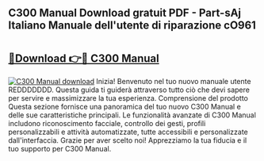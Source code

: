 ## C300 Manual Download gratuit PDF - Part-sAj Italiano Manuale dell'utente di riparazione cO961

# <h2><a href="http://dfeycz7.blite.top/?on=C300+Manual">🔗Download 👉🔴 C300 Manual</a></h2>

[![C300 Manual download](https://i.imgur.com/lujVjoI.png)](http://dfeycz7.blite.top/?on=C300+Manual)
Inizia! Benvenuto nel tuo nuovo manuale utente REDDDDDDD. Questa guida ti guiderà attraverso tutto ciò che devi sapere per servire e massimizzare la tua esperienza. Comprensione del prodotto Questa sezione fornisce una panoramica del tuo nuovo C300 Manual e delle sue caratteristiche principali. Le funzionalità avanzate di C300 Manual includono riconoscimento facciale, controllo dei gesti, profili personalizzabili e attività automatizzate, tutte accessibili e personalizzate dall'interfaccia. Grazie per aver scelto noi! Apprezziamo la tua fiducia e il tuo supporto per C300 Manual.
